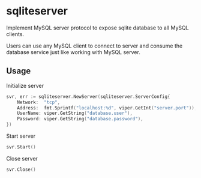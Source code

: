 # sqliteserver

Implement MySQL server protocol to expose sqlite database to all MySQL clients.

Users can use any MySQL client to connect to server and consume the database service just like working with MySQL server.

## Usage

Initialize server

```go
svr, err := sqliteserver.NewServer(sqliteserver.ServerConfig{
    Network:  "tcp",
    Address:  fmt.Sprintf("localhost:%d", viper.GetInt("server.port")),
    UserName: viper.GetString("database.user"),
    Password: viper.GetString("database.password"),
})
```

Start server

```go
svr.Start()
```

Close server

```go
svr.Close()
```
